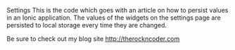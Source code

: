 Settings
This is the code which goes with an article on how to persist values in an Ionic application. The values of the widgets
on the settings page are persisted to local storage every time they are changed.

Be sure to check out my blog site http://therockncoder.com